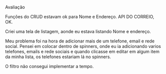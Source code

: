 Avaliação

Funções do CRUD estavam ok para Nome e Endereço.
API DO CORREIO, OK.

Criei uma tela de listagem, aonde eu estava listando Nome e endereço.


Meu problema foi na hora de adicionar mais de um telefone, email e rede social.
Pensei em colocar dentro de spinners, onde eu ia adicionando varios telefones, emails e rede sociais e quando clicasse em editar em algum item da minha lista, os telefones estariam lá no spinners.

O filtro não consegui implementar a tempo.
